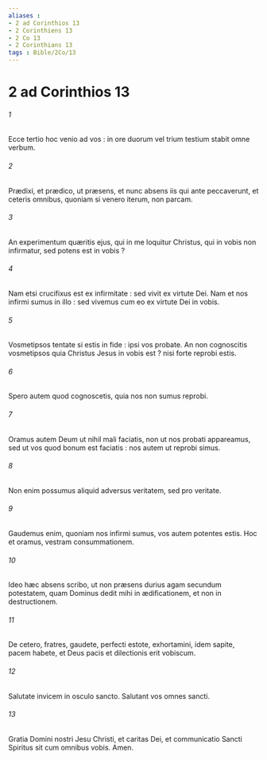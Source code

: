 ```yaml
---
aliases : 
- 2 ad Corinthios 13
- 2 Corinthiens 13
- 2 Co 13
- 2 Corinthians 13
tags : Bible/2Co/13
---
```


# 2 ad Corinthios 13

###### 1
Ecce tertio hoc venio ad vos : in ore duorum vel trium testium stabit omne verbum.
###### 2
Prædixi, et prædico, ut præsens, et nunc absens iis qui ante peccaverunt, et ceteris omnibus, quoniam si venero iterum, non parcam.
###### 3
An experimentum quæritis ejus, qui in me loquitur Christus, qui in vobis non infirmatur, sed potens est in vobis ?
###### 4
Nam etsi crucifixus est ex infirmitate : sed vivit ex virtute Dei. Nam et nos infirmi sumus in illo : sed vivemus cum eo ex virtute Dei in vobis.
###### 5
Vosmetipsos tentate si estis in fide : ipsi vos probate. An non cognoscitis vosmetipsos quia Christus Jesus in vobis est ? nisi forte reprobi estis.
###### 6
Spero autem quod cognoscetis, quia nos non sumus reprobi.
###### 7
Oramus autem Deum ut nihil mali faciatis, non ut nos probati appareamus, sed ut vos quod bonum est faciatis : nos autem ut reprobi simus.
###### 8
Non enim possumus aliquid adversus veritatem, sed pro veritate.
###### 9
Gaudemus enim, quoniam nos infirmi sumus, vos autem potentes estis. Hoc et oramus, vestram consummationem.
###### 10
Ideo hæc absens scribo, ut non præsens durius agam secundum potestatem, quam Dominus dedit mihi in ædificationem, et non in destructionem.
###### 11
De cetero, fratres, gaudete, perfecti estote, exhortamini, idem sapite, pacem habete, et Deus pacis et dilectionis erit vobiscum.
###### 12
Salutate invicem in osculo sancto. Salutant vos omnes sancti.
###### 13
Gratia Domini nostri Jesu Christi, et caritas Dei, et communicatio Sancti Spiritus sit cum omnibus vobis. Amen.
